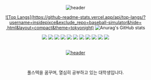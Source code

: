 <div align="center">

![header](https://capsule-render.vercel.app/api?type=waving&color=006991&height=150&section=header&text=INSIDEPIXCE&fontColor=002361&fontSize=70&animation=fadeIn&fontAlignY=55)


[![Top Langs](https://github-readme-stats.vercel.app/api/top-langs/?username=insidepixce&exclude_repo=baseball-simulator&hide=
,html&layout=compact&theme=tokyonight)](https://github.com/insidepixce)
![Anurag's GitHub stats](https://github-readme-stats.vercel.app/api?username=insidepixce&show_icons=true&theme=tokyonight)


<div align="center">
<img src="https://img.shields.io/badge/github-181717?style=for-the-badge&logo=github&logoColor=white">
<img src="https://img.shields.io/badge/node.js-339933?style=for-the-badge&logo=nodedotjs&logoColor=white"/>
<img src="https://img.shields.io/badge/Python-3776AB?style=for-the-badge&logo=Python&logoColor=white">
<img src="https://img.shields.io/badge/html5-E34F26?style=for-the-badge&logo=html5&logoColor=white"> 
<img src="https://img.shields.io/badge/css-1572B6?style=for-the-badge&logo=css3&logoColor=white"> 
<img src="https://img.shields.io/badge/javascript-F7DF1E?style=for-the-badge&logo=javascript&logoColor=black"> 
<img src="https://img.shields.io/badge/mongoDB-47A248?style=for-the-badge&logo=MongoDB&logoColor=white">
<img src="https://img.shields.io/badge/express-000000?style=for-the-badge&logo=express&logoColor=white">
<img src="https://img.shields.io/badge/flask-000000?style=for-the-badge&logo=flask&logoColor=white">
<img src="https://img.shields.io/badge/bootstrap-7952B3?style=for-the-badge&logo=bootstrap&logoColor=white">
<img src="https://img.shields.io/badge/amazonaws-232F3E?style=for-the-badge&logo=amazonaws&logoColor=white">

<br>
<br>


<div text-align="center">

[![header](https://capsule-render.vercel.app/api?type=cylinder&color=515168&height=100&section=header&text=MOVETOMYBLOG&fontColor=ffffff&fontSize=70&animation=fadeIn&fontAlignY=55)](https://www.insidepixce.com/)


</div>
<br>
 
풀스텍을 꿈꾸며, 열심히 공부하고 있는 대학생입니다.
